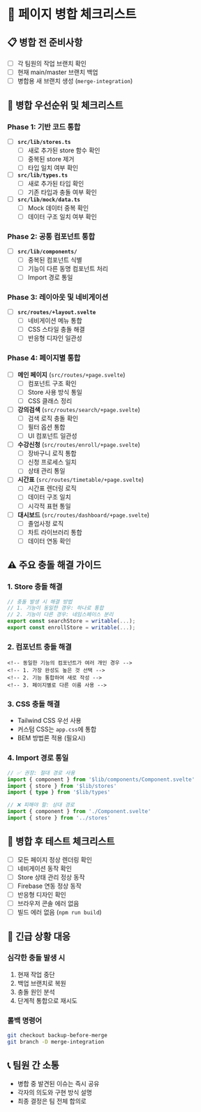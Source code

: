 # 🔄 페이지 병합 체크리스트

## 📋 병합 전 준비사항
- [ ] 각 팀원의 작업 브랜치 확인
- [ ] 현재 main/master 브랜치 백업
- [ ] 병합용 새 브랜치 생성 (`merge-integration`)

## 🎯 병합 우선순위 및 체크리스트

### Phase 1: 기반 코드 통합
- [ ] **`src/lib/stores.ts`** 
  - [ ] 새로 추가된 store 함수 확인
  - [ ] 중복된 store 제거
  - [ ] 타입 일치 여부 확인
- [ ] **`src/lib/types.ts`**
  - [ ] 새로 추가된 타입 확인
  - [ ] 기존 타입과 충돌 여부 확인
- [ ] **`src/lib/mock/data.ts`**
  - [ ] Mock 데이터 중복 확인
  - [ ] 데이터 구조 일치 여부 확인

### Phase 2: 공통 컴포넌트 통합
- [ ] **`src/lib/components/`**
  - [ ] 중복된 컴포넌트 식별
  - [ ] 기능이 다른 동명 컴포넌트 처리
  - [ ] Import 경로 통일

### Phase 3: 레이아웃 및 네비게이션
- [ ] **`src/routes/+layout.svelte`**
  - [ ] 네비게이션 메뉴 통합
  - [ ] CSS 스타일 충돌 해결
  - [ ] 반응형 디자인 일관성

### Phase 4: 페이지별 통합
- [ ] **메인 페이지** (`src/routes/+page.svelte`)
  - [ ] 컴포넌트 구조 확인
  - [ ] Store 사용 방식 통일
  - [ ] CSS 클래스 정리
- [ ] **강의검색** (`src/routes/search/+page.svelte`)
  - [ ] 검색 로직 충돌 확인
  - [ ] 필터 옵션 통합
  - [ ] UI 컴포넌트 일관성
- [ ] **수강신청** (`src/routes/enroll/+page.svelte`)
  - [ ] 장바구니 로직 통합
  - [ ] 신청 프로세스 일치
  - [ ] 상태 관리 통일
- [ ] **시간표** (`src/routes/timetable/+page.svelte`)
  - [ ] 시간표 렌더링 로직
  - [ ] 데이터 구조 일치
  - [ ] 시각적 표현 통일
- [ ] **대시보드** (`src/routes/dashboard/+page.svelte`)
  - [ ] 졸업사정 로직
  - [ ] 차트 라이브러리 통합
  - [ ] 데이터 연동 확인

## ⚠️ 주요 충돌 해결 가이드

### 1. Store 충돌 해결
```typescript
// 충돌 발생 시 해결 방법
// 1. 기능이 동일한 경우: 하나로 통합
// 2. 기능이 다른 경우: 네임스페이스 분리
export const searchStore = writable(...);
export const enrollStore = writable(...);
```

### 2. 컴포넌트 충돌 해결
```svelte
<!-- 동일한 기능의 컴포넌트가 여러 개인 경우 -->
<!-- 1. 가장 완성도 높은 것 선택 -->
<!-- 2. 기능 통합하여 새로 작성 -->
<!-- 3. 페이지별로 다른 이름 사용 -->
```

### 3. CSS 충돌 해결
- Tailwind CSS 우선 사용
- 커스텀 CSS는 `app.css`에 통합
- BEM 방법론 적용 (필요시)

### 4. Import 경로 통일
```typescript
// ✅ 권장: 절대 경로 사용
import { component } from '$lib/components/Component.svelte'
import { store } from '$lib/stores'
import { type } from '$lib/types'

// ❌ 피해야 할: 상대 경로
import { component } from './Component.svelte'
import { store } from '../stores'
```

## 🧪 병합 후 테스트 체크리스트
- [ ] 모든 페이지 정상 렌더링 확인
- [ ] 네비게이션 동작 확인
- [ ] Store 상태 관리 정상 동작
- [ ] Firebase 연동 정상 동작
- [ ] 반응형 디자인 확인
- [ ] 브라우저 콘솔 에러 없음
- [ ] 빌드 에러 없음 (`npm run build`)

## 🚨 긴급 상황 대응
### 심각한 충돌 발생 시
1. 현재 작업 중단
2. 백업 브랜치로 복원
3. 충돌 원인 분석
4. 단계적 통합으로 재시도

### 롤백 명령어
```bash
git checkout backup-before-merge
git branch -D merge-integration
```

## 📞 팀원 간 소통
- 병합 중 발견된 이슈는 즉시 공유
- 각자의 의도와 구현 방식 설명
- 최종 결정은 팀 전체 합의로

